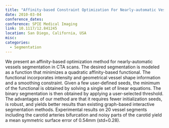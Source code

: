 ```yaml
---
title: "Affinity-based Constraint Optimization For Nearly-automatic Vessel Segmentation"
date: 2010-03-04
conference_dates: 
conference: SPIE Medical Imaging
link: 10.1117/12.841245
location: San Diego, California, USA
misc:  
categories: 
  - Segmentation
---
```

We present an affinity-based optimization method for nearly-automatic vessels segmentation in CTA scans. The desired segmentation is modeled as a function that minimizes a quadratic affinity-based functional. The functional incorporates intensity and geometrical vessel shape information and a smoothing constraint. Given a few user-defined seeds, the minimum of the functional is obtained by solving a single set of linear equations. The binary segmentation is then obtained by applying a user-selected threshold. The advantages of our method are that it requires fewer initialization seeds, is robust, and yields better results than existing graph-based interactive segmentation methods. Experimental results on 20 vessel segments including the carotid arteries bifurcation and noisy parts of the carotid yield a mean symmetric surface error of 0.54mm (std=0.28).
                    